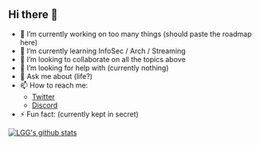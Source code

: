 ## Hi there 👋

- 🔭 I’m currently working on too many things (should paste the roadmap here)
- 🌱 I’m currently learning InfoSec / Arch / Streaming
- 👯 I’m looking to collaborate on all the topics above
- 🤔 I’m looking for help with (currently nothing)
- 💬 Ask me about (life?)
- 📫 How to reach me: 
  - [Twitter](https://twitter.com/__LGG__)
  - [Discord](http://discord.com/invite/Gxt3FuXPBm)
- ⚡ Fun fact: (currently kept in secret)

[![LGG's github stats](https://github-readme-stats.vercel.app/api?username=0xLGG&show_icons=true&theme=dark&include_all_commits=true&count_private=true)](https://github.com/anuraghazra/github-readme-stats)
